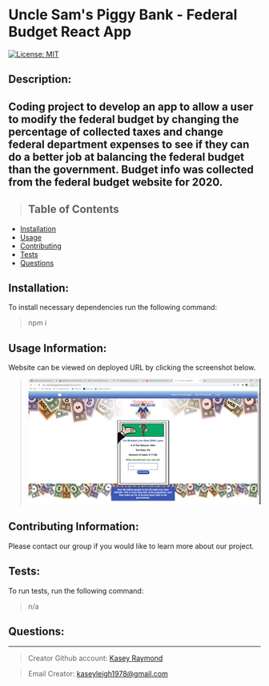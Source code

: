 # Uncle Sam's Piggy Bank - Federal Budget React App

[![License: MIT](https://img.shields.io/badge/License-MIT-yellow.svg)](https://opensource.org/licenses/MIT)

## Description:

## Coding project to develop an app to allow a user to modify the federal budget by changing the percentage of collected taxes and change federal department expenses to see if they can do a better job at balancing the federal budget than the government. Budget info was collected from the federal budget website for 2020.

> ## Table of Contents

- [Installation](#installation)
- [Usage](#usage)
- [Contributing](#contributing)
- [Tests](#tests)
- [Questions](#questions)

## Installation:

To install necessary dependencies run the following command:

> npm i

## Usage Information:

Website can be viewed on deployed URL by clicking the screenshot below.

> <a href= "https://unclesamspiggybank.herokuapp.com/" target="_blank"> <img src="client/src/images/app-screenshot.jpg" width="550"></a>

## Contributing Information:

Please contact our group if you would like to learn more about our project.

## Tests:

To run tests, run the following command:

> n/a

## Questions:

---

> Creator Github account: [Kasey Raymond](https://api.github.com/users/KcRaymond)

> Email Creator: [kaseyleigh1978@gmail.com](mailto:)
